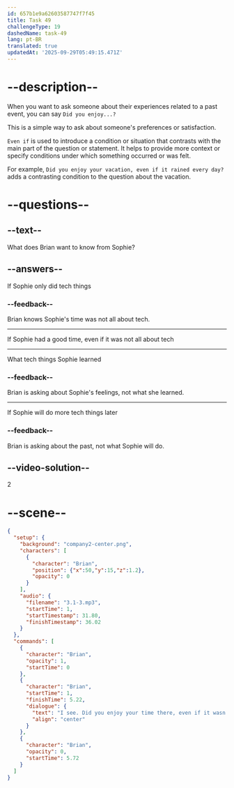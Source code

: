 ```yaml
---
id: 657b1e9a62603587747f7f45
title: Task 49
challengeType: 19
dashedName: task-49
lang: pt-BR
translated: true
updatedAt: '2025-09-29T05:49:15.471Z'
---
```


<!-- (Audio) Brian: I see. Did you enjoy your time there, even if it wasn't entirely tech-focused? -->

# --description--

When you want to ask someone about their experiences related to a past event, you can say `Did you enjoy...?` 

This is a simple way to ask about someone's preferences or satisfaction. 

`Even if` is used to introduce a condition or situation that contrasts with the main part of the question or statement. It helps to provide more context or specify conditions under which something occurred or was felt.

For example, `Did you enjoy your vacation, even if it rained every day?` adds a contrasting condition to the question about the vacation.

# --questions--

## --text--

What does Brian want to know from Sophie?

## --answers--

If Sophie only did tech things

### --feedback--

Brian knows Sophie's time was not all about tech. 

---

If Sophie had a good time, even if it was not all about tech

---

What tech things Sophie learned

### --feedback--

Brian is asking about Sophie's feelings, not what she learned.

---

If Sophie will do more tech things later

### --feedback--

Brian is asking about the past, not what Sophie will do.

## --video-solution--

2

# --scene--

```json
{
  "setup": {
    "background": "company2-center.png",
    "characters": [
      {
        "character": "Brian",
        "position": {"x":50,"y":15,"z":1.2},
        "opacity": 0
      }
    ],
    "audio": {
      "filename": "3.1-3.mp3",
      "startTime": 1,
      "startTimestamp": 31.80,
      "finishTimestamp": 36.02
    }
  },
  "commands": [
    {
      "character": "Brian",
      "opacity": 1,
      "startTime": 0
    },
    {
      "character": "Brian",
      "startTime": 1,
      "finishTime": 5.22,
      "dialogue": {
        "text": "I see. Did you enjoy your time there, even if it wasn't entirely tech-focused?",
        "align": "center"
      }
    },
    {
      "character": "Brian",
      "opacity": 0,
      "startTime": 5.72
    }
  ]
}
```
